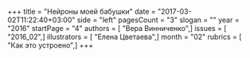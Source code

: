 +++
title = "Нейроны моей бабушки"
date = "2017-03-02T11:22:40+03:00"
side = "left"
pagesCount = "3"
slogan = ""
year = "2016"
startPage = "4"
authors = [ "Вера Винниченко",]
issues = [ "2016_02",]
illustrators = [ "Елена Цветаева",]
month = "02"
rubrics = [ "Как это устроено",]
+++
